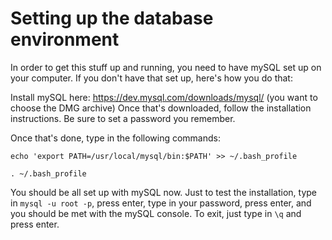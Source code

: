 # Setting up the database environment

In order to get this stuff up and running, you need to have mySQL set up on your computer. If you don't have that set up, here's how you do that:


Install mySQL here: https://dev.mysql.com/downloads/mysql/ (you want to choose the DMG archive)
Once that's downloaded, follow the installation instructions. Be sure to set a password you remember.

Once that's done, type in the following commands:

`echo 'export PATH=/usr/local/mysql/bin:$PATH' >> ~/.bash_profile`

`. ~/.bash_profile`

You should be all set up with mySQL now. Just to test the installation, type in `mysql -u root -p`, press enter, type in your password, press enter, and you should be met with the mySQL console. To exit, just type in `\q` and press enter. 